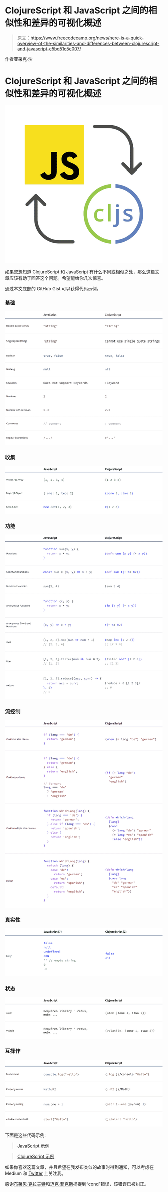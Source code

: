 # ClojureScript 和 JavaScript 之间的相似性和差异的可视化概述

> 原文：<https://www.freecodecamp.org/news/here-is-a-quick-overview-of-the-similarities-and-differences-between-clojurescript-and-javascript-c5bd51c5c007/>

作者亚采克·沙

# ClojureScript 和 JavaScript 之间的相似性和差异的可视化概述

![yb95ipxLMDBVN2fSgxmuR-7SrZMXL7rrIRkE](img/2aab8ba2d26f3f84adaee2fd5618bc5f.png)

如果您想知道 ClojureScript 和 JavaScript 有什么不同或相似之处，那么这篇文章应该有助于回答这个问题。希望能给你几次惊喜。

通过本文底部的 GitHub Gist 可以获得代码示例。

### 基础

![NIzTLoEw8L77hQcVJgd-nVU1hbTl3GELXrvF](img/e6ea3b9b2b2ff4d7ba48587fbf891335.png)

### 收集

![DOKuPTE7vsHWdbx3pWbvswnWgfTtzMkWONfJ](img/025a3822fa4f92d3e4ffa46feea9a5a8.png)

### 功能

![lQ2u2-n63CKtqmOWOVj6q1EBqsHUwQWZ11YX](img/a2e0a0d92fc2b29290c04651cd38bc72.png)

### 流控制

![mPc8ZDCTn7i82lvQWQ59Ehm5XK05IVRNTUBO](img/dccffe84ff7a18746b16d762d87a3a2c.png)

### 真实性

![QVePUMtLZu8cPv635AIYbxgq8xCcn2K4Iq15](img/8adf01a772f7c7a1186298cedeee278f.png)

### 状态

![3pHviW6Eua17S2Ucuyk1llF1PKHogllBmm0u](img/7a851128bd24a046470089cc61dac63c.png)

### 互操作

![seQApwVa9rlMgqYDwpDj5inmxD2SqheaxDeP](img/b71e1ebcc44a3ad1fdc1432efa12d2ad.png)

下面是这些代码示例:

> [JavaScript 示例](https://gist.github.com/jacekschae/17992f9627f3e247ba46f62fa35fdaec)

> [ClojureScript 示例](https://gist.github.com/jacekschae/ddffcdcd981ecf80dbe66fbef8b54719)

如果你喜欢这篇文章，并且希望在我发布类似的故事时得到通知，可以考虑在 Medium 和 [Twitter](https://twitter.com/jacekschae) 上关注我。

感谢[布莱恩·克拉夫特](https://www.freecodecamp.org/news/here-is-a-quick-overview-of-the-similarities-and-differences-between-clojurescript-and-javascript-c5bd51c5c007/undefined)和[迈克·菲克斯](https://www.freecodecamp.org/news/here-is-a-quick-overview-of-the-similarities-and-differences-between-clojurescript-and-javascript-c5bd51c5c007/undefined)捕捉到“cond”错误，该错误已被纠正。